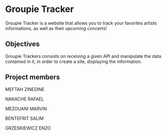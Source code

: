 # Groupie Tracker
Groupie Tracker is a website that allows you to track your favorites artists informations, as well as their upcoming concerts!
## Objectives

Groupie Trackers consists on receiving a given API and manipulate the data contained in it, in order to create a site, displaying the information.



## Project members

MEFTAH ZINEDINE

NAKACHE RAFAEL

MEZOUANI MARVIN

BENTEFRIT SALIM

GRZESKIEWICZ ENZO
